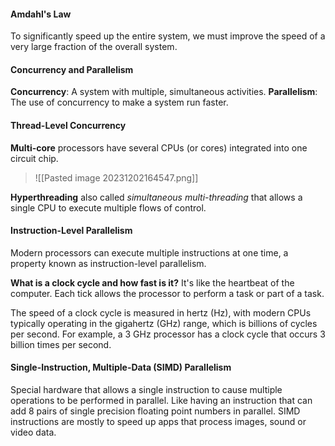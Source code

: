 #### Amdahl's Law
To significantly speed up the entire system, we must improve the speed of a very large fraction of the overall system.

#### Concurrency and Parallelism
**Concurrency**: A system with multiple, simultaneous activities.
**Parallelism**: The use of concurrency to make a system run faster.

#### Thread-Level Concurrency
**Multi-core** processors have several CPUs (or cores) integrated into one circuit chip.

> ![[Pasted image 20231202164547.png]]

**Hyperthreading** also called _simultaneous multi-threading_ that allows a single CPU to execute multiple flows of control. 

#### Instruction-Level Parallelism
Modern processors can execute multiple instructions at one time, a property known as instruction-level parallelism. 

**What is a clock cycle and how fast is it?**
It's like the heartbeat of the computer. Each tick allows the processor to perform a task or part of a task.

The speed of a clock cycle is measured in hertz (Hz), with modern CPUs typically operating in the gigahertz (GHz) range, which is billions of cycles per second. For example, a 3 GHz processor has a clock cycle that occurs 3 billion times per second.

#### Single-Instruction, Multiple-Data (SIMD) Parallelism
Special hardware that allows a single instruction to cause multiple operations to be performed in parallel. Like having an instruction that can add 8 pairs of single precision floating point numbers in parallel. SIMD instructions are mostly to speed up apps that process images, sound or video data.